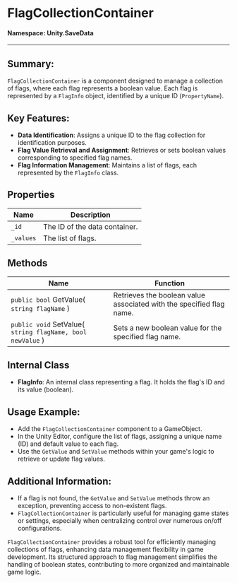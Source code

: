 ﻿# FlagCollectionContainer

#### **Namespace**: Unity.SaveData
---

## Summary:
`FlagCollectionContainer` is a component designed to manage a collection of flags, where each flag represents a boolean value. Each flag is represented by a `FlagInfo` object, identified by a unique ID (`PropertyName`).

## Key Features:
- **Data Identification**: Assigns a unique ID to the flag collection for identification purposes.
- **Flag Value Retrieval and Assignment**: Retrieves or sets boolean values corresponding to specified flag names.
- **Flag Information Management**: Maintains a list of flags, each represented by the `FlagInfo` class.

## Properties
| Name | Description |
|------|-------------|
| `_id` | The ID of the data container. |
| `_values` | The list of flags. |

## Methods
| Name | Function |
|------|----------|
|  ``public bool`` GetValue( ``string flagName`` )  | Retrieves the boolean value associated with the specified flag name. |
|  ``public void`` SetValue( ``string flagName, bool newValue`` )  | Sets a new boolean value for the specified flag name. |

## Internal Class
- **FlagInfo**: An internal class representing a flag. It holds the flag's ID and its value (boolean).

## Usage Example:
- Add the `FlagCollectionContainer` component to a GameObject.
- In the Unity Editor, configure the list of flags, assigning a unique name (ID) and default value to each flag.
- Use the `GetValue` and `SetValue` methods within your game's logic to retrieve or update flag values.

## Additional Information:
- If a flag is not found, the `GetValue` and `SetValue` methods throw an exception, preventing access to non-existent flags.
- `FlagCollectionContainer` is particularly useful for managing game states or settings, especially when centralizing control over numerous on/off configurations.

`FlagCollectionContainer` provides a robust tool for efficiently managing collections of flags, enhancing data management flexibility in game development. Its structured approach to flag management simplifies the handling of boolean states, contributing to more organized and maintainable game logic.
